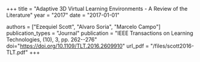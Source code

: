 +++
title = "Adaptive 3D Virtual Learning Environments - A Review of the Literature"
year = "2017"
date = "2017-01-01"

authors = ["Ezequiel Scott", "Alvaro Soria", "Marcelo Campo"]
publication_types = "Journal"
publication = "IEEE Transactions on Learning Technologies, (10), 3, pp. 262--276"
doi="https://doi.org/10.1109/TLT.2016.2609910"
url_pdf = "/files/scott2016-TLT.pdf"
+++
